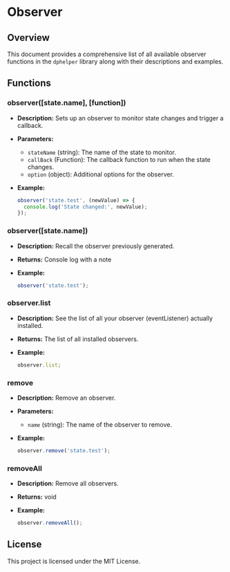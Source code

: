# Observer

## Overview

This document provides a comprehensive list of all available observer functions in the `dphelper` library along with their descriptions and examples.

## Functions

### observer([state.name], [function])

- **Description:** Sets up an observer to monitor state changes and trigger a callback.
- **Parameters:**
  - `stateName` (string): The name of the state to monitor.
  - `callBack` (Function): The callback function to run when the state changes.
  - `option` (object): Additional options for the observer.
- **Example:**

  ```javascript
  observer('state.test', (newValue) => {
    console.log('State changed:', newValue);
  });
  ```

### observer([state.name])

- **Description:** Recall the observer previously generated.
- **Returns:** Console log with a note
- **Example:**

  ```javascript
  observer('state.test');
  ```

### observer.list

- **Description:** See the list of all your observer (eventListener) actually installed.
- **Returns:** The list of all installed observers.
- **Example:**

  ```javascript
  observer.list;
  ```

### remove

- **Description:** Remove an observer.
- **Parameters:**
  - `name` (string): The name of the observer to remove.
- **Example:**

  ```javascript
  observer.remove('state.test');
  ```

### removeAll

- **Description:** Remove all observers.
- **Returns:** void
- **Example:**

  ```javascript
  observer.removeAll();
  ```

## License

This project is licensed under the MIT License.
